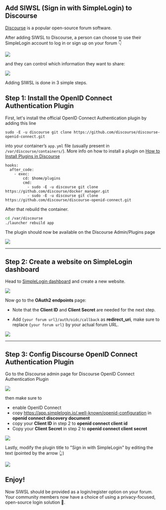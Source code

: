 Add SIWSL (Sign in with SimpleLogin) to Discourse
---

[Discourse](https://www.discourse.org) is a popular open-source forum software. 

After adding SIWSL to Discourse, a person can choose to use their SimpleLogin account to log in or sign up on your forum 👇

![](/images/discourse-sign-in.png)

and they can control which information they want to share:

![](/images/siwsl.jpeg)

Adding SIWSL is done in 3 simple steps.

## Step 1: Install the OpenID Connect Authentication Plugin

First, let's install the official OpenID Connect Authentication plugin by adding this line

```
sudo -E -u discourse git clone https://github.com/discourse/discourse-openid-connect.git
``` 

into your container’s `app.yml` file (usually present in `/var/discourse/containers/`). More info on how to install a plugin on [How to Install Plugins in Discourse](https://meta.discourse.org/t/install-plugins-in-discourse/19157)

```
hooks:
  after_code:
    - exec:
        cd: $home/plugins
        cmd:
          - sudo -E -u discourse git clone https://github.com/discourse/docker_manager.git
          - sudo -E -u discourse git clone https://github.com/discourse/discourse-openid-connect.git
```

After that rebuild the container.

```bash
cd /var/discourse
./launcher rebuild app
```

The plugin should now be available on the Discourse Admin/Plugins page

![](/images/discourse-admin.png)

---

## Step 2: Create a website on SimpleLogin dashboard

Head to [SimpleLogin dashboard](https://app.simplelogin.io/developer/) and create a new website.

![](/images/dev1.png)

Now go to the **OAuth2 endpoints** page:

- Note that the **Client ID** and **Client Secret** are needed for the next step.

- Add `{your forum url}/auth/oidc/callback` as **redirect_uri**, make sure to replace `{your forum url}` by your actual forum URL.


![](/images/slwsl-client-id-secret.png)

---

## Step 3: Config Discourse OpenID Connect Authentication Plugin

Go to the Discourse admin page for Discourse OpenID Connect Authentication Plugin

![](/images/discourse-go-to-openid-setting.png)

then make sure to 

- enable OpenID Connect
- copy https://app.simplelogin.io/.well-known/openid-configuration in **openid connect discovery document**
- copy your **Client ID** in step 2 to **openid connect client id**
- Copy your **Client Secret** in step 2 to **openid connect client secret**

![](/images/discourse-openid-setting.png)

Lastly, modify the plugin title to "Sign in with SimpleLogin" by editing the text (pointed by the arrow 👆)

![](/images/discourse-openid-title.png)

## Enjoy!

Now SIWSL should be provided as a login/register option on your forum. Your community members now have a choice of using a privacy-focused, open-source login solution 🎉.








